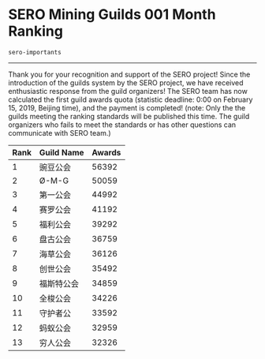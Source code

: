 # SERO Mining Guilds 001 Month Ranking

`sero-importants`

---

Thank you for your recognition and support of the SERO project! Since the introduction of the guilds system by the SERO project, we have received enthusiastic response from the guild organizers! The SERO team has now calculated the first guild awards quota (statistic deadline: 0:00 on February 15, 2019, Beijing time), and the payment is completed! (note: Only the the guilds meeting the ranking standards will be published this time. The guild organizers who fails to meet the standards or has other questions can communicate with SERO team.)


|Rank|Guild Name|Awards|
|------|------|------|
|1|豌豆公会|56392|
|2|Ø-M-G|50059|
|3|第一公会|44992|
|4|赛罗公会|41192|
|5|福利公会|39292|
|6|盘古公会|36759
|7|海草公会|36126|
|8|创世公会|35492|
|9|福斯特公会|34859|
|10|全梭公会|34226|
|11|守护者公|33592|
|12|蚂蚁公会|32959|
|13|穷人公会|32326|
